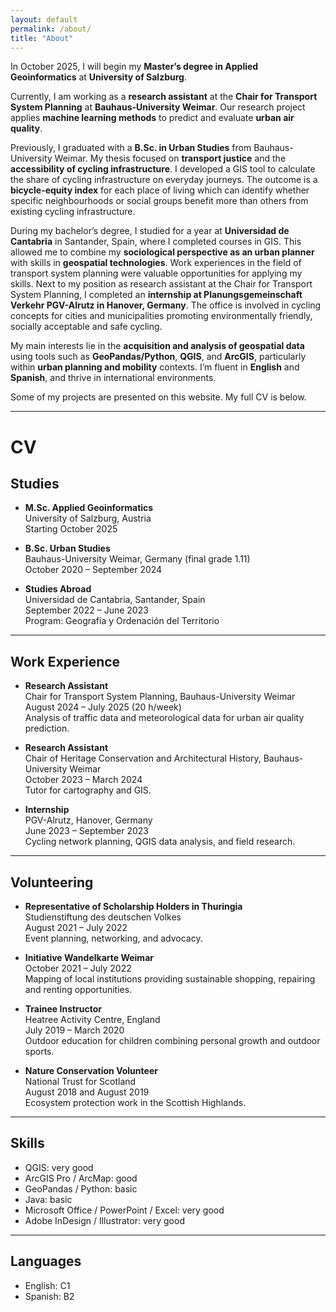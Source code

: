```yaml
---
layout: default
permalink: /about/
title: "About"
---
```



In October 2025, I will begin my **Master’s degree in Applied Geoinformatics** at **University of Salzburg**.

Currently, I am working as a **research assistant** at the **Chair for Transport System Planning** at **Bauhaus-University Weimar**. Our research project applies **machine learning methods** to predict and evaluate **urban air quality**.

Previously, I graduated with a **B.Sc. in Urban Studies** from Bauhaus-University Weimar. My thesis focused on **transport justice** and the **accessibility of cycling infrastructure**. I developed a GIS tool to calculate the share of cycling infrastructure on everyday journeys. The outcome is a **bicycle-equity index** for each place of living which can identify whether specific neighbourhoods or social groups benefit more than others from existing cycling infrastructure. 

During my bachelor’s degree, I studied for a year at **Universidad de Cantabria** in Santander, Spain, where I completed courses in GIS. This allowed me to combine my **sociological perspective as an urban planner** with skills in **geospatial technologies**. Work experiences in the field of transport system planning were valuable opportunities for applying my skills. Next to my position as research assistant at the Chair for Transport System Planning, I completed an **internship at Planungsgemeinschaft Verkehr PGV-Alrutz in Hanover, Germany**. The office is involved in cycling concepts for cities and municipalities promoting environmentally friendly, socially acceptable and safe cycling. 

My main interests lie in the **acquisition and analysis of geospatial data** using tools such as **GeoPandas/Python**, **QGIS**, and **ArcGIS**, particularly within **urban planning and mobility** contexts. I’m fluent in **English** and **Spanish**, and thrive in international environments.

Some of my projects are presented on this website. My full CV is below.

---

# CV

## Studies

- **M.Sc. Applied Geoinformatics**  
  University of Salzburg, Austria  
  Starting October 2025

- **B.Sc. Urban Studies**  
  Bauhaus-University Weimar, Germany (final grade 1.11)  
  October 2020 – September 2024

- **Studies Abroad**  
  Universidad de Cantabria, Santander, Spain  
  September 2022 – June 2023  
  Program: Geografía y Ordenación del Territorio

---

## Work Experience

- **Research Assistant**  
  Chair for Transport System Planning, Bauhaus-University Weimar  
  August 2024 – July 2025 (20 h/week)  
  Analysis of traffic data and meteorological data for urban air quality prediction.

- **Research Assistant**  
  Chair of Heritage Conservation and Architectural History, Bauhaus-University Weimar  
  October 2023 – March 2024  
  Tutor for cartography and GIS.

- **Internship**  
  PGV-Alrutz, Hanover, Germany  
  June 2023 – September 2023  
  Cycling network planning, QGIS data analysis, and field research.

---

## Volunteering

- **Representative of Scholarship Holders in Thuringia**  
  Studienstiftung des deutschen Volkes  
  August 2021 – July 2022  
  Event planning, networking, and advocacy.

- **Initiative Wandelkarte Weimar**  
  October 2021 – July 2022  
  Mapping of local institutions providing sustainable shopping, repairing and renting opportunities.

- **Trainee Instructor**  
  Heatree Activity Centre, England  
  July 2019 – March 2020  
  Outdoor education for children combining personal growth and outdoor sports. 

- **Nature Conservation Volunteer**  
  National Trust for Scotland  
  August 2018 and August 2019  
  Ecosystem protection work in the Scottish Highlands.

---

## Skills

- QGIS: very good  
- ArcGIS Pro / ArcMap: good  
- GeoPandas / Python: basic  
- Java: basic  
- Microsoft Office / PowerPoint / Excel: very good  
- Adobe InDesign / Illustrator: very good  

---

## Languages

- English: C1  
- Spanish: B2

